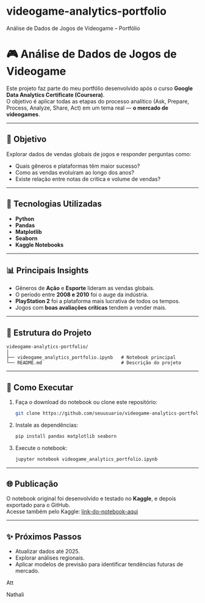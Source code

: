 # videogame-analytics-portfolio
Análise de Dados de Jogos de Videogame – Portfólio

# 🎮 Análise de Dados de Jogos de Videogame

Este projeto faz parte do meu portfólio desenvolvido após o curso **Google Data Analytics Certificate (Coursera)**.  
O objetivo é aplicar todas as etapas do processo analítico (Ask, Prepare, Process, Analyze, Share, Act) em um tema real — **o mercado de videogames**.

---

## 📘 Objetivo

Explorar dados de vendas globais de jogos e responder perguntas como:
- Quais gêneros e plataformas têm maior sucesso?
- Como as vendas evoluíram ao longo dos anos?
- Existe relação entre notas de crítica e volume de vendas?

---

## 🧰 Tecnologias Utilizadas
- **Python**
- **Pandas**
- **Matplotlib**
- **Seaborn**
- **Kaggle Notebooks**

---

## 📊 Principais Insights

- Gêneros de **Ação** e **Esporte** lideram as vendas globais.  
- O período entre **2008 e 2010** foi o auge da indústria.  
- **PlayStation 2** foi a plataforma mais lucrativa de todos os tempos.  
- Jogos com **boas avaliações críticas** tendem a vender mais.

---

## 🧩 Estrutura do Projeto

```
videogame-analytics-portfolio/
│
├── videogame_analytics_portfolio.ipynb   # Notebook principal
└── README.md                             # Descrição do projeto
```

---

## 🚀 Como Executar

1. Faça o download do notebook ou clone este repositório:
   ```bash
   git clone https://github.com/seuusuario/videogame-analytics-portfolio.git
   ```

2. Instale as dependências:
   ```bash
   pip install pandas matplotlib seaborn
   ```

3. Execute o notebook:
   ```bash
   jupyter notebook videogame_analytics_portfolio.ipynb
   ```

---

## 🌐 Publicação

O notebook original foi desenvolvido e testado no **Kaggle**, e depois exportado para o GitHub.  
Acesse também pelo Kaggle: [link-do-notebook-aqui](https://www.kaggle.com/)

---

## ✨ Próximos Passos
- Atualizar dados até 2025.  
- Explorar análises regionais.  
- Aplicar modelos de previsão para identificar tendências futuras de mercado.

Att

Nathali
